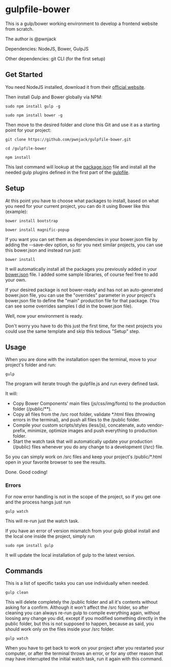 # gulpfile-bower

This is a gulp/bower working environment to develop a frontend website from scratch.

The author is @pwnjack

Dependencies: NodeJS, Bower, GulpJS

Other dependencies: git CLI (for the first setup)


## Get Started

You need NodeJS installed, download it from their [official website](http://nodejs.org/).

Then install Gulp and Bower globally via NPM:

    sudo npm install gulp -g

    sudo npm install bower -g

Then move to the desired folder and clone this Git and use it as a starting point for your project:
    
    git clone https://github.com/pwnjack/gulpfile-bower.git

    cd /gulpfile-bower

    npm install

This last command will lookup at the [package.json](/package.json) file and install all the needed gulp plugins defined in the first part of the [gulpfile](/gulpfile.js).


## Setup

At this point you have to choose what packages to install, based on what you need for your current project, you can do it using Bower like this (example):

    bower install bootstrap

    bower install magnific-popup

If you want you can set them as dependencies in your bower.json file by adding the --save-dev option, so for you next similar projects, you can use this bower.json and instead run just:

    bower install

It will automatically install all the packages you previously added in your [bower.json](/bower.json) file.
I added some sample libraries, of course feel free to add your own.

If your desired package is not bower-ready and has not an auto-generated bower.json file, you can use the "overrides" parameter in *your* project's bower.json file to define the "main" production file for that package. (You can see some overrides samples I did in the bower.json file).

Well, now your environment is ready.

Don't worry you have to do this just the first time, for the next projects you could use the same template and skip this tedious "Setup" step.


## Usage

When you are done with the installation open the terminal, move to your project's folder and run:

    gulp

The program will iterate trough the gulpfile.js and run every defined task.

It will:

- Copy Bower Components' main files (js/css/img/fonts) to the production folder (/public/**).
- Copy all files from the /src root folder, validate *.html files (throwing errors in the terminal), and push all files to the /public folder.
- Compile your custom scripts/styles (less/js), concatenate, auto vendor-prefix, minimize, optimize images and push everything to production folder.
- Start the watch task that will automatically update your production (/public) files whenever you do any change to a development (/src) file.

So you can simply work on /src files and keep your project's /public/*.html open in your favorite browser to see the results.

Done. Good coding!


### Errors

For now error handling is not in the scope of the project, so if you get one and the process hangs just run

    gulp watch

This will re-run just the watch task.

If you have an error of version mismatch from your gulp global install and the local one inside the project, simply run

    sudo npm install gulp
    
It will update the local installation of gulp to the latest version.


## Commands

This is a list of specific tasks you can use individually when needed.

    gulp clean

This will delete completely the /public folder and all it's contents without asking for a confirm. Although it won't affect the /src folder, so after cleaning you can always re-run gulp to compile everything again, without loosing any change you did, except if you modified something directly in the public folder, but this is not supposed to happen, because as said, you should work only on the files inside your /src folder.

    gulp watch 

When you have to get back to work on your project after you restarted your computer, or after the terminal throws an error, or for any other reason that may have interrupted the initial watch task, run it again with this command.
